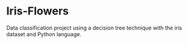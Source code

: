 # Iris-Flowers
Data classification project using a decision tree technique with the iris dataset and Python language.
